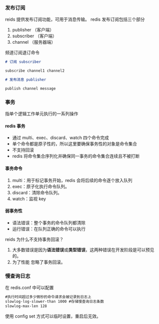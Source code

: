 ### 发布订阅

reids 提供发布订阅功能，可用于消息传输。
redis 发布订阅包括三个部分

1. publisher （客户端）
2. subscriber （客户端）
3. channel （服务器端）

频道订阅退订命令

```markdown
# 订阅 subscriber

subscribe channel1 channel2

# 发布消息 publisher

publish channel message
```

### 事务

指单个逻辑工作单元执行的一系列操作

#### redis 事务

- 通过 multi、exec、discard、watch 四个命令完成
- 单个命令都是原子性的，所以这里要确保事务性的对象是命令集合
- 不支持回滚
- redis 将命令集合序列化并确保同一事务的命令集合连续且不被打断

#### 事务命令

1. multi：用于标记事务开始，redis 会将后续的命令逐个放入队列
2. exec：原子化执行命令队列。
3. discard：清除命令队列。
4. watch：监视 key

#### 弱事务性

- 语法错误：整个事务的命令队列都清除
- 运行错误：在队列正确的命令可以执行

reids 为什么不支持事务回滚？

1. 大多数错误是因为**语法错误**或**类型错误**，这两种错误在开发阶段是可以预见的。
2. 为了性能 忽略了事务回滚。

### 慢查询日志

在 redis.conf 中可以配置

```markdown
#执行时间超过多少微秒的命令请求会被记录到日志上
slowlog-log-slower-than 1000 #存储慢查询日志条数
slowlog-max-len 128
```

使用 config set 方式可以临时设置，重启后无效。
